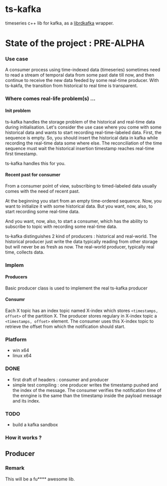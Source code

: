 # ts-kafka
timeseries c++ lib for kafka, as a [librdkafka](https://github.com/edenhill/librdkafka) wrapper.

# State of the project : PRE-ALPHA

### Use case

A consumer process using time-indexed data (timeseries) sometimes need to read a stream of temporal data from some past date till now, and then continue to receive the new data feeded by some real-time producer. With ts-kakfa, the transition from historical to real time is transparent.

### Where comes real-life problem(s) ...

#### Init problem

ts-kafka handles the storage problem of the historical and real-time data during initialisation.
Let's consider the use case where you come with some historical data and wants to start recording real-time-labeled data. First, the sequence is empty. So, you should insert the historical data in kafka while recording the real-time data some where else. The reconciliation of the time sequence must wait the historical insertion timestamp reaches real-time first timestamp.

ts-kafka handles this for you.

#### Recent past for consumer

From a consumer point of view, subscribing to timed-labeled data usually comes with the need of recent past.




At the beginning you start from an empty time-ordered sequence.
Now, you want to initialize it with some historical data.
But you want, now, also, to start recording some real-time data.

And you want, now, also, to start a consumer, which has the ability to subscribe to topic with recording some real-time data.

ts-kafka distinguishes 2 kind of producers : historical and real-world.
The historical producer just write the data typically reading from other storage but will never be as fresh as now.
The real-world producer, typically real time, collects data. 


### Implem 

#### Producers

Basic producer class is used to implement the real ts-kafka producer

#### Consumr

Each X topic has an index topic named X-index which stores `<timestamps, offset>` of the partition X.
The producer stores regulary in X-index topic a `<timestamps, offset>` element.
The consumer uses this X-index topic to retrieve the offset from which the notification should start.

### Platform

  * win x64
  * linux x64

### DONE

  * first draft of headers : consumer and producer
  * simple test compiling : one producer writes the timestamp pushed and the index of the message. The consumer verifies the notification time of the enngine is the same than the timestamp inside the payload message and its index.
  
### TODO

  * build a kafka sandbox
  
### How it works ?

## Producer
  
### Remark

This will be a fu**** awesome lib.
